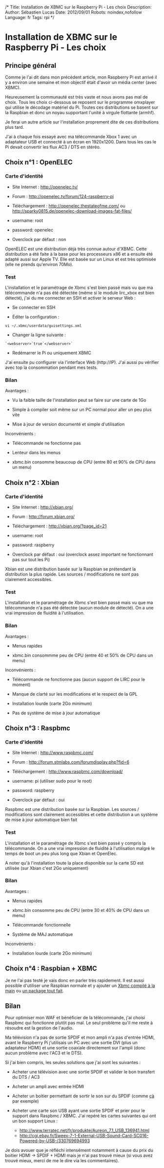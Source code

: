 /*
Title: Installation de XBMC sur le Raspberry Pi - Les choix
Description: 
Author: Sébastien Lucas
Date: 2012/09/01
Robots: noindex,nofollow
Language: fr
Tags: rpi
*/
# Installation de XBMC sur le Raspberry Pi - Les choix

## Principe général
Comme je l'ai dit dans mon précédent article, mon Raspberry Pi est arrivé il y a environ une semaine et mon objectif était d'avoir un média center (avec XBMC).

Heureusement la communauté est très vaste et nous avons pas mal de choix. Tous les choix ci-dessous se reposent sur le programme omxplayer qui utilise le décodage matériel du Pi. Toutes ces distributions se basent sur la Raspbian et donc un noyau supportant l'unité à virgule flottante (armhf).

Je ferai un autre article sur l'installation proprement dite de ces distributions plus tard.

J'ai à chaque fois essayé avec ma télécommande Xbox 1 avec un adaptateur USB et connecté à un écran en 1920x1200. Dans tous les cas le Pi devait convertir les flux AC3 / DTS en stéréo.

## Choix n°1 : OpenELEC

### Carte d'identité

*	Site Internet : http://openelec.tv/

*	Forum : http://openelec.tv/forum/124-raspberry-pi

*	Téléchargement : http://openelec.thestateofme.com/ ou http://sparky0815.de/openelec-download-images-fat-files/

*	username: root

*	password: openelec

*	Overclock par défaut : non
  
OpenELEC est une distribution déjà très connue autour d'XBMC. Cette distribution a été faite à la base pour les processeurs x86 et a ensuite été adapté aussi sur Apple TV. Elle est basée sur un Linux et est très optimisée (elle ne prends qu'environ 70Mo).
### Test

L'installation et le paramétrage de Xbmc s'est bien passé mais vu que ma télécommande n'a pas été détectée (même si le module lirc_xbox est bien détecté), j'ai du me connecter en SSH et activer le serveur Web :

*	Se connecter en SSH

*	Éditer la configuration :
```
vi ~/.xbmc/userdata/guisettings.xml
```

*	Changer la ligne suivante :
```
`<webserver>`true`</webserver>`
```

*	Redémarrer le Pi ou uniquement XBMC
  
J'ai ensuite pu configurer via l'interface Web (http://IP). J'ai aussi pu vérifier avec top la consommation pendant mes tests.
### Bilan

Avantages :

*	Vu la faible taille de l'installation peut se faire sur une carte de 1Go

*	Simple à compiler soit même sur un PC normal pour aller un peu plus vite

*	Mise à jour de version documenté et simple d'utilisation
  
Inconvénients :

*	Télécommande ne fonctionne pas 

*	Lenteur dans les menus

*	xbmc.bin consomme beaucoup de CPU (entre 80 et 90% de CPU dans un menu)
## Choix n°2 : Xbian

### Carte d'identité

*	Site Internet : http://xbian.org/

*	Forum : http://forum.xbian.org/

*	Téléchargement : http://xbian.org/?page_id=21

*	username: root

*	password: raspberry

*	Overclock par défaut : oui (overclock assez important ne fonctionnant pas sur tout les Pi)
  
Xbian est une distribution basée sur la Raspbian se prétendant la distribution la plus rapide. Les sources / modifications ne sont pas clairement accessibles.
### Test

L'installation et le paramétrage de Xbmc s'est bien passé mais vu que ma télécommande n'a pas été détectée (aucun module de détecté). On a une vrai impression de fluidité à l'utilisation.
### Bilan

Avantages :

*	Menus rapides

*	xbmc.bin consommme peu de CPU (entre 40 et 50% de CPU dans un menu)
  
Inconvénients :

*	Télécommande ne fonctionne pas (aucun support de LIRC pour le moment)

*	Manque de clarté sur les modifications et le respect de la GPL

*	Installation lourde (carte 2Go minimum)

*	Pas de système de mise à jour automatique
## Choix n°3 : Raspbmc

### Carte d'identité

*	Site Internet : http://www.raspbmc.com/

*	Forum : http://forum.stmlabs.com/forumdisplay.php?fid=6

*	Téléchargement : http://www.raspbmc.com/download/

*	username: pi (utiliser sudo pour le root)

*	password: raspberry

*	Overclock par défaut : oui
  
Raspbmc est une distribution basée sur la Raspbian. Les sources / modifications sont clairement accessibles et cette distribution a un système de mise à jour automatique bien fait
### Test

L'installation et le paramétrage de Xbmc s'est bien passé y compris la télécommande. On a une vrai impression de fluidité à l'utilisation malgré le temps de boot un peu plus long que Xbian et OpenElec.

A noter qu'à l'installation toute la place disponible sur la carte SD est utilisée (sur Xbian c'est 2Go uniquement)
### Bilan

Avantages :

*	Menus rapides

*	xbmc.bin consomme peu de CPU (entre 30 et 40% de CPU dans un menu)

*	Télécommande fonctionnelle

*	Système de MAJ automatique
  
Inconvénients :

*	Installation lourde (carte 2Go minimum)
##  Choix n°4 : Raspbian + XBMC 

Je ne l'ai pas testé je vais donc en parler très rapidement. Il est aussi possible d'utiliser une Raspbian normale et y ajouter un [Xbmc compilé à la main](http://www.raspbian.org/RaspbianXBMC) ou [un package tout fait](http://www.raspberrypi.org/phpBB3/viewtopic.php?t=12455).
## Bilan

Pour optimiser mon WAF et bénéficier de la télécommande, j'ai choisi Raspbmc qui fonctionne plutôt pas mal. Le seul problème qu'il me reste à résoudre est la gestion de l'audio.

Ma télévision n'a pas de sortie SPDIF et mon ampli n'a pas d'entrée HDMI, avant le Raspberry Pi j'utilisais un PC avec une sortie DVI (plus un adaptateur HDMI) et une sortie coaxiale directement sur l'ampli (donc aucun problème avec l'AC3 et le DTS).

Si j'ai bien compris, les seules solutions que j'ai sont les suivantes :

*	Acheter une télévision avec une sortie SPDIF et valider le bon transfert du DTS / AC3 

*	Acheter un ampli avec entrée HDMI

*	Acheter un boitier permettant de sortir le son sur du SPDIF (comme [çà](http://cgi.ebay.fr/HDMI-PCM-7-1-5-1-Surround-Sound-Optical-Audio-Decoder-/350247931305?pt=US_Internet_Media_Streamers&hash=item518c674da9) par exemple)

*	Acheter une carte son USB ayant une sortie SPDIF et prier pour le support dans Raspbmc / XBMC. J'ai repéré les cartes suivantes qui ont un bon support Linux :
    * http://www.terratec.net/fr/produkte/Aureon_7.1_USB_136941.html
    * http://cgi.ebay.fr/Sweex-7-1-External-USB-Sound-Card-SC016-Powered-by-USB-/330769694993
    
Je dois avouer que je réfléchi intensément notamment à cause du prix du boitier HDMI -> SPDIF + HDMI mais je n'ai pas trouvé mieux (si vous avez trouvé mieux, merci de me le dire via les commentaires).    

